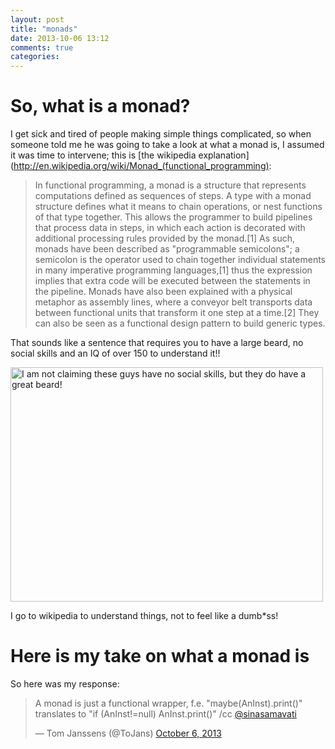 ```yaml
---
layout: post
title: "monads"
date: 2013-10-06 13:12
comments: true
categories: 
---
```


# So, what is a monad?

I get sick and tired of people making simple things complicated, so when someone told me he was going to take a look at what a monad is, I assumed it was time to intervene; this is [the wikipedia explanation](http://en.wikipedia.org/wiki/Monad_(functional_programming):

>In functional programming, a monad is a structure that represents computations defined as sequences of steps. A type with a monad structure defines what it means to chain operations, or nest functions of that type together. This allows the programmer to build pipelines that process data in steps, in which each action is decorated with additional processing rules provided by the monad.[1] As such, monads have been described as "programmable semicolons"; a semicolon is the operator used to chain together individual statements in many imperative programming languages,[1] thus the expression implies that extra code will be executed between the statements in the pipeline. Monads have also been explained with a physical metaphor as assembly lines, where a conveyor belt transports data between functional units that transform it one step at a time.[2] They can also be seen as a functional design pattern to build generic types.

That sounds like a sentence that requires you to have a large beard, no social skills and an IQ of over 150 to understand it!!

<a href="http://www.flickr.com/photos/zieak/3556541709/" title="World Beard and Moustache Championship - Roland van Den Bremt by zieak, on Flickr"><img src="http://farm4.staticflickr.com/3631/3556541709_7a23f2d7ff.jpg" width="500" height="375" alt="I am not claiming these guys have no social skills, but they do have a great beard!"></a>

I go to wikipedia to understand things, not to feel like a dumb*ss!

# Here is my take on what a monad is

So here was my response:

<blockquote class="twitter-tweet"><p>A monad is just a functional wrapper, f.e. &#10;&quot;maybe(AnInst).print()&quot; translates to &quot;if (AnInst!=null) AnInst.print()&quot; /cc <a href="https://twitter.com/sinasamavati">@sinasamavati</a></p>&mdash; Tom Janssens (@ToJans) <a href="https://twitter.com/ToJans/statuses/386807529881088000">October 6, 2013</a></blockquote>
<script async src="//platform.twitter.com/widgets.js" charset="utf-8"></script>


